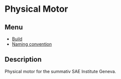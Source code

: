 # Physical Motor

## Menu

- [Build](documentation/Build.md)
- [Naming convention](documentation/NamingConvention.md)

## Description

Physical motor for the summativ SAE Institute Geneva.